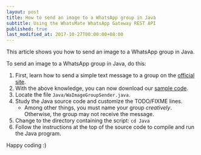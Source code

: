 ```yaml
---
layout: post
title: How to send an image to a WhatsApp group in Java
subtitle: Using the WhatsMate WhatsApp Gateway REST API
published: true
last_modified_at: 2017-10-27T00:00:00+08:00
---
```


This article shows you how to send an image to a WhatsApp group in Java.


To send an image to a WhatsApp group in Java, do this:

1. First, learn how to send a simple text message to a group on the [official site](https://www.whatsmate.net/whatsapp-group-message-api.html). 
2. With the above knowledge, you can now download our [sample code](https://github.com/whatsmate/wa-demos/archive/master.zip).
3. Locate the file `Java/WaImageGroupSender.java`.  <script src="https://gist.github.com/whatsmate/1db305f0858a8053ab647e0612713385.js"></script>
4. Study the Java source code and customize the TODO/FIXME lines.
   * Among other things, you must name your group *creatively*. Otherwise, the group may not receive the message.
5. Change to the directory containing the script: `cd Java`
6. Follow the instructions at the top of the source code to compile and run the Java program.


Happy coding :) 


<br>
<script async src="//pagead2.googlesyndication.com/pagead/js/adsbygoogle.js"></script>
<ins class="adsbygoogle"
     style="display:inline-block;width:728px;height:90px"
     data-ad-client="ca-pub-7383487179928477"
     data-ad-slot="6959057004"></ins>
<script>
(adsbygoogle = window.adsbygoogle || []).push({});
</script>
<br>

